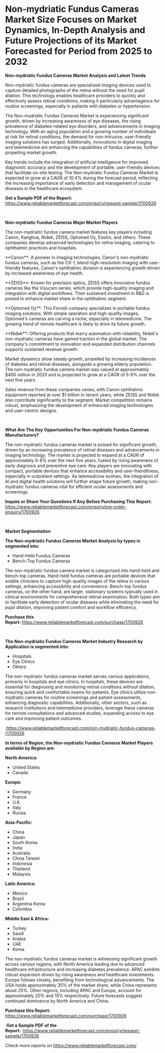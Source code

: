 <p><h1>Non-mydriatic Fundus Cameras Market Size Focuses on Market Dynamics, In-Depth Analysis and Future Projections of its Market Forecasted for Period from 2025 to 2032</h1></p><p><strong>Non-mydriatic Fundus Cameras Market Analysis and Latest Trends</strong></p>
<p><p>Non-mydriatic fundus cameras are specialized imaging devices used to capture detailed photographs of the retina without the need for pupil dilation. This technology enables healthcare providers to quickly and effectively assess retinal conditions, making it particularly advantageous for routine screenings, especially in patients with diabetes or hypertension.</p><p>The Non-mydriatic Fundus Cameras Market is experiencing significant growth, driven by increasing awareness of eye diseases, the rising prevalence of diabetes-related eye disorders, and advancements in imaging technology. With an aging population and a growing number of individuals at risk for retinal conditions, the demand for non-intrusive, user-friendly imaging solutions has surged. Additionally, innovations in digital imaging and telemedicine are enhancing the capabilities of fundus cameras, further propelling market growth.</p><p>Key trends include the integration of artificial intelligence for improved diagnostic accuracy and the development of portable, user-friendly devices that facilitate on-site testing. The Non-mydriatic Fundus Cameras Market is expected to grow at a CAGR of 10.4% during the forecast period, reflecting the increasing importance of early detection and management of ocular diseases in the healthcare ecosystem.</p></p>
<p><strong>Get a Sample PDF of the Report:&nbsp;</strong> <a href="https://www.reliablemarketforecast.com/enquiry/request-sample/1700926?utm_campaign=1140&utm_medium=2&utm_source=Github&utm_content=ia&utm_term=09012025&utm_id=non-mydriatic-fundus-cameras">https://www.reliablemarketforecast.com/enquiry/request-sample/1700926</a></p>
<p>&nbsp;</p>
<p><strong>Non-mydriatic Fundus Cameras Major Market Players</strong></p>
<p><p>The non-mydriatic fundus camera market features key players including Canon, Kanghua, Nidek, ZEISS, Optomed Oy, Essilor, and others. These companies develop advanced technologies for retina imaging, catering to ophthalmic practices and hospitals.</p><p>**Canon**: A pioneer in imaging technologies, Canon's non-mydriatic fundus cameras, such as the CX-1, blend high-resolution imaging with user-friendly features. Canon's ophthalmic division is experiencing growth driven by increased awareness of eye health.</p><p>**ZEISS**: Known for precision optics, ZEISS offers innovative fundus cameras like the Visucam series, which provide high-quality imaging and integration with digital workflows. Their sustained investment in R&D is poised to enhance market share in the ophthalmic segment.</p><p>**Optomed Oy**: This Finnish company specializes in portable fundus imaging solutions. With simple operation and high-quality images, Optomed's cameras are carving a niche, especially in telemedicine. The growing trend of remote healthcare is likely to drive its future growth.</p><p>**Nidek**: Offering products that marry automation with reliability, Nidek's non-mydriatic cameras have gained traction in the global market. The company's commitment to innovation and expanded distribution channels supports sustained revenue growth.</p><p>Market dynamics show steady growth, propelled by increasing incidences of diabetes and retinal diseases, alongside a growing elderly population. The non-mydriatic fundus camera market was valued at approximately $400 million in 2020 and is projected to grow at a CAGR of 5-6% over the next five years.</p><p>Sales revenue from these companies varies, with Canon ophthalmic equipment reported at over $1 billion in recent years, while ZEISS and Nidek also contribute significantly to the segment. Market competition remains robust, emphasizing the development of enhanced imaging technologies and user-centric designs.</p></p>
<p>&nbsp;</p>
<p><strong>What Are The Key Opportunities For Non-mydriatic Fundus Cameras Manufacturers?</strong></p>
<p><p>The non-mydriatic fundus cameras market is poised for significant growth, driven by an increasing prevalence of retinal diseases and advancements in imaging technology. The market is projected to expand at a CAGR of approximately 6-8% over the next five years, fueled by rising awareness of early diagnosis and preventive eye care. Key players are innovating with compact, portable devices that enhance accessibility and user-friendliness, especially in outpatient settings. As telemedicine evolves, the integration of AI and digital health solutions will further shape future growth, making non-mydriatic fundus cameras vital for efficient ocular assessments and screenings.</p></p>
<p><strong>Inquire or Share Your Questions If Any Before Purchasing This Report:</strong> <a href="https://www.reliablemarketforecast.com/enquiry/pre-order-enquiry/1700926?utm_campaign=1140&utm_medium=2&utm_source=Github&utm_content=ia&utm_term=09012025&utm_id=non-mydriatic-fundus-cameras">https://www.reliablemarketforecast.com/enquiry/pre-order-enquiry/1700926</a></p>
<p>&nbsp;</p>
<p><strong>Market Segmentation</strong></p>
<p><strong>The Non-mydriatic Fundus Cameras Market Analysis by types is segmented into:</strong></p>
<p><ul><li>Hand-Held Fundus Cameras</li><li>Bench-Top Fundus Cameras</li></ul></p>
<p><p>The non-mydriatic fundus camera market is categorized into hand-held and bench-top cameras. Hand-held fundus cameras are portable devices that enable clinicians to capture high-quality images of the retina in various settings, enhancing accessibility and convenience. Bench-top fundus cameras, on the other hand, are larger, stationary systems typically used in clinical environments for comprehensive retinal examination. Both types aim to facilitate early detection of ocular diseases while eliminating the need for pupil dilation, improving patient comfort and workflow efficiency.</p></p>
<p><strong>Purchase this Report:&nbsp;</strong><a href="https://www.reliablemarketforecast.com/purchase/1700926?utm_campaign=1140&utm_medium=2&utm_source=Github&utm_content=ia&utm_term=09012025&utm_id=non-mydriatic-fundus-cameras">https://www.reliablemarketforecast.com/purchase/1700926</a></p>
<p>&nbsp;</p>
<p><strong>The Non-mydriatic Fundus Cameras Market Industry Research by Application is segmented into:</strong></p>
<p><ul><li>Hospitals</li><li>Eye Clinics</li><li>Others</li></ul></p>
<p><p>The non-mydriatic fundus cameras market serves various applications, primarily in hospitals and eye clinics. In hospitals, these devices are essential for diagnosing and monitoring retinal conditions without dilation, ensuring quick and comfortable exams for patients. Eye clinics utilize non-mydriatic cameras for routine screenings and patient assessments, enhancing diagnostic capabilities. Additionally, other sectors, such as research institutions and telemedicine providers, leverage these cameras for remote consultations and advanced studies, expanding access to eye care and improving patient outcomes.</p></p>
<p><a href="https://www.reliablemarketforecast.com/non-mydriatic-fundus-cameras-r1700926?utm_campaign=1140&utm_medium=2&utm_source=Github&utm_content=ia&utm_term=09012025&utm_id=non-mydriatic-fundus-cameras">&nbsp;https://www.reliablemarketforecast.com/non-mydriatic-fundus-cameras-r1700926</a></p>
<p><strong>In terms of Region, the Non-mydriatic Fundus Cameras Market Players available by Region are:</strong></p>
<p>
    <p> <strong> North America: </strong>
        <ul>
            <li>United States</li>
            <li>Canada</li>
        </ul>
        </p> 
    <p> <strong> Europe: </strong>
        <ul>
            <li>Germany</li>
            <li>France</li>
            <li>U.K.</li>
            <li>Italy</li>
            <li>Russia</li>
        </ul>
        </p> 
    <p> <strong> Asia-Pacific: </strong>
        <ul>
            <li>China</li>
            <li>Japan</li>
            <li>South Korea</li>
            <li>India</li>
            <li>Australia</li>
            <li>China Taiwan</li>
            <li>Indonesia</li>
            <li>Thailand</li>
            <li>Malaysia</li>
        </ul>
        </p> 
    <p> <strong> Latin America: </strong>
        <ul>
            <li>Mexico</li>
            <li>Brazil</li>
            <li>Argentina Korea</li>
            <li>Colombia</li>
        </ul>
        </p> 
    <p> <strong> Middle East & Africa: </strong>
        <ul>
            <li>Turkey</li>
            <li>Saudi</li>
            <li>Arabia</li>
            <li>UAE</li>
            <li>Korea</li>
        </ul>
    </p>
    </p>
<p><p>The non-mydriatic fundus cameras market is witnessing significant growth across various regions, with North America leading due to advanced healthcare infrastructure and increasing diabetes prevalence. APAC exhibits robust expansion driven by rising awareness and healthcare investments. Europe follows closely, benefiting from technological advancements. The USA holds approximately 35% of the market share, while China represents about 25%. Other regions, including APAC and Europe, account for approximately 20% and 15% respectively. Future forecasts suggest continued dominance by North America and China.</p></p>
<p><strong>Purchase this Report: </strong><a href="https://www.reliablemarketforecast.com/purchase/1700926?utm_campaign=1140&utm_medium=2&utm_source=Github&utm_content=ia&utm_term=09012025&utm_id=non-mydriatic-fundus-cameras">https://www.reliablemarketforecast.com/purchase/1700926</a></p>
<p>&nbsp;<strong>Get a Sample PDF of the Report:&nbsp;&nbsp;</strong><a href="https://www.reliablemarketforecast.com/enquiry/request-sample/1700926?utm_campaign=1140&utm_medium=2&utm_source=Github&utm_content=ia&utm_term=09012025&utm_id=non-mydriatic-fundus-cameras">https://www.reliablemarketforecast.com/enquiry/request-sample/1700926</a></p>
<p><strong></strong></p>
<p>Check more reports on <a href="https://www.reliablemarketforecast.com/?utm_campaign=1140&utm_medium=2&utm_source=Github&utm_content=ia&utm_term=09012025&utm_id=non-mydriatic-fundus-cameras">https://www.reliablemarketforecast.com/</a></p>